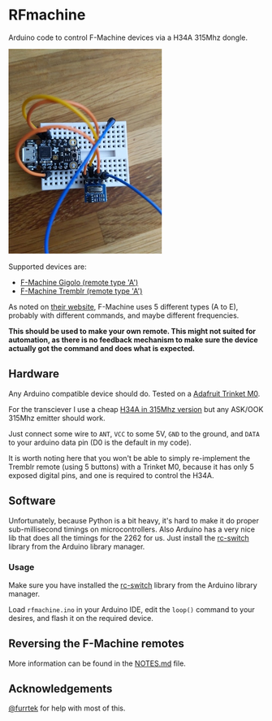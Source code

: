 # RFmachine
Arduino code to control F-Machine devices via a H34A 315Mhz dongle.

![breadboard](docs/pics/h34a.jpg)

Supported devices are:

 * [F-Machine Gigolo (remote type 'A')](https://f-machine.com/index.php/gigolo-detail)
 * [F-Machine Tremblr (remote type 'A')](https://f-machine.com/index.php/tremblr-detail)

As noted on [their website](https://f-machine.com/index.php/remote-control-detail), F-Machine uses 5 different types (A to E), probably with different commands, and maybe different frequencies.

**This should be used to make your own remote. This might not suited for automation, as there is no feedback mechanism to make sure the device actually got the command and does what is expected.**

## Hardware

Any Arduino compatible device should do. Tested on a [Adafruit Trinket M0](https://www.adafruit.com/product/3500).

For the transciever I use a cheap [H34A in 315Mhz version](https://de.aliexpress.com/item/4000511964218.html) but any ASK/OOK 315Mhz emitter should work.

Just connect some wire to `ANT`, `VCC` to some 5V, `GND` to the ground, and `DATA` to your arduino data pin (D0 is the default in my code).

It is worth noting here that you won't be able to simply re-implement the Tremblr remote (using 5 buttons) with a Trinket M0, because it has only 5 exposed digital pins, and one is required to control the H34A.

## Software

Unfortunately, because Python is a bit heavy, it's hard to make it do proper sub-millisecond timings on microcontrollers.
Also Arduino has a very nice lib that does all the timings for the 2262 for us. Just install the [rc-switch](https://github.com/sui77/rc-switch) library from the Arduino library manager.

### Usage

Make sure you have installed the [rc-switch](https://github.com/sui77/rc-switch) library from the Arduino library manager.

Load `rfmachine.ino` in your Arduino IDE, edit the `loop()` command to your desires, and flash it on the required device.


## Reversing the F-Machine remotes

More information can be found in the [NOTES.md](NOTES.md) file.

## Acknowledgements

[@furrtek](https://twitter.com/furrtek) for help with most of this.
